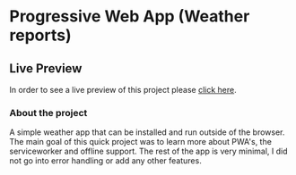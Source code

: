 # Progressive Web App (Weather reports)

## Live Preview

In order to see a live preview of this project please [click here](https://flashtodo.netlify.app/).

### About the project

A simple weather app that can be installed and run outside of the browser. The main goal of this quick project was to learn more about PWA's, the serviceworker and offline support. The rest of the app is very minimal, I did not go into error handling or add any other features.

